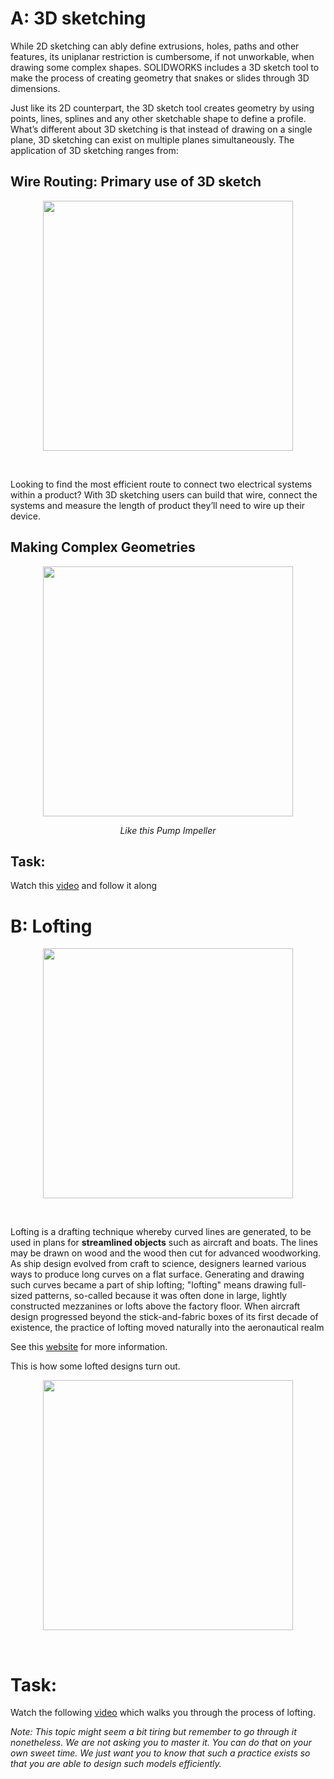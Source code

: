 # A: 3D sketching

While 2D sketching can ably define extrusions, holes, paths and other features, its uniplanar restriction is cumbersome, if not unworkable, when drawing some complex shapes.
SOLIDWORKS includes a 3D sketch tool to make the process of creating geometry that snakes or slides through 3D dimensions.


Just like its 2D counterpart, the 3D sketch tool creates geometry by using points, lines, splines and any other sketchable shape to define a profile. 
What’s different about 3D sketching is that instead of drawing on a single plane, 3D sketching can exist on multiple planes simultaneously.
The application of 3D sketching ranges from:
## Wire Routing: Primary use of 3D sketch


<p align="center">
 <img  width="400" height="400" src="https://github.com/Robotics-Club-IIT-BHU/HDS-SummperCamp21/blob/main/media/img2.jpg">
 <p align="center">
 <i></i><br> 
</p>

Looking to find the most efficient route to connect two electrical systems within a product? With 3D sketching users can build that wire, 
connect the systems and measure the length of product they’ll need to wire up their device.

## Making Complex Geometries

<p align="center">
 <img  width="400" height="400" src="https://github.com/Robotics-Club-IIT-BHU/HDS-SummperCamp21/blob/main/media/PLE2003_MAG_Velo3D_Fig-1Slider.jpeg">
 <p align="center">
 <i>Like this Pump Impeller</i><br> 
</p>

## Task: 

Watch this [video](https://drive.google.com/file/d/1Wso_Bv7qLuqFku5lRWTUSppYGu_w4Twf/view) and follow it along




# B: Lofting

<p align="center">
 <img  width="400" height="400" src="https://github.com/Robotics-Club-IIT-BHU/HDS-SummperCamp21/blob/main/media/prod-lofting-project-11.jpg">
 <p align="center">
 <i></i><br> 
</p>


Lofting is a drafting technique whereby curved lines are generated, to be used in plans for **streamlined objects** such as aircraft and boats. The lines may be drawn on wood and the wood then cut for advanced woodworking.
As ship design evolved from craft to science, designers learned various ways to produce long curves on a flat surface. Generating and drawing such curves became a part of ship lofting; "lofting" means drawing full-sized patterns, so-called because it was often done in large, lightly constructed mezzanines or lofts above the factory floor. When aircraft design progressed beyond the stick-and-fabric boxes of its first decade of existence, the practice of lofting moved naturally into the aeronautical realm

See this [website](http://www.melmoth2.com/texts/Lofting.htm) for more information.

This is how some lofted designs turn out.

<p align="center">
 <img  width="400" height="400" src="https://github.com/Robotics-Club-IIT-BHU/HDS-SummperCamp21/blob/main/media/be73887508f185a4a1b9a76e63d21ca9.jpg">
 <p align="center">
 <i></i><br> 
</p>


# Task: 
Watch the following [video](https://drive.google.com/file/d/1JvTSacoA8BYLBBasIVU3UGh4hxhWiYVH/view) which walks you through the process of lofting. 

_Note: This topic might seem a bit tiring but remember to go through it nonetheless. We are not asking you to master it. You can do that on your own sweet time. We just want you to know that such a practice exists so that you are able to design such models efficiently._
